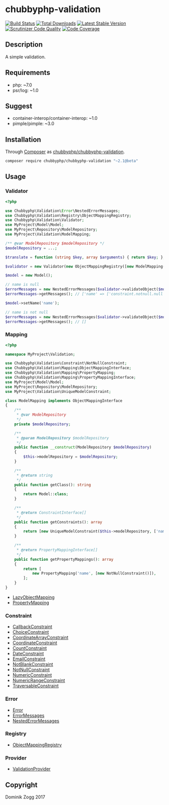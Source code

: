 # chubbyphp-validation

[![Build Status](https://api.travis-ci.org/chubbyphp/chubbyphp-validation.png?branch=master)](https://travis-ci.org/chubbyphp/chubbyphp-validation)
[![Total Downloads](https://poser.pugx.org/chubbyphp/chubbyphp-validation/downloads.png)](https://packagist.org/packages/chubbyphp/chubbyphp-validation)
[![Latest Stable Version](https://poser.pugx.org/chubbyphp/chubbyphp-validation/v/stable.png)](https://packagist.org/packages/chubbyphp/chubbyphp-validation)
[![Scrutinizer Code Quality](https://scrutinizer-ci.com/g/chubbyphp/chubbyphp-validation/badges/quality-score.png?b=master)](https://scrutinizer-ci.com/g/chubbyphp/chubbyphp-validation/?branch=master)
[![Code Coverage](https://scrutinizer-ci.com/g/chubbyphp/chubbyphp-validation/badges/coverage.png?b=master)](https://scrutinizer-ci.com/g/chubbyphp/chubbyphp-validation/?branch=master)

## Description

A simple validation.

## Requirements

 * php: ~7.0
 * psr/log: ~1.0

## Suggest

 * container-interop/container-interop: ~1.0
 * pimple/pimple: ~3.0

## Installation

Through [Composer](http://getcomposer.org) as [chubbyphp/chubbyphp-validation][1].

```sh
composer require chubbyphp/chubbyphp-validation "~2.1@beta"
```

## Usage

### Validator

```php
<?php

use Chubbyphp\Validation\Error\NestedErrorMessages;
use Chubbyphp\Validation\Registry\ObjectMappingRegistry;
use Chubbyphp\Validation\Validator;
use MyProject\Model\Model;
use MyProject\Repository\ModelRepository;
use MyProject\Validation\ModelMapping;

/** @var ModelRepository $modelRepository */
$modelRepository = ...;

$translate = function (string $key, array $arguments) { return $key; };

$validator = new Validator(new ObjectMappingRegistry([new ModelMapping($modelRepository)]));

$model = new Model();

// name is null
$errorMessages = new NestedErrorMessages($validator->validateObject($model), $translate);
$errorMessages->getMessages(); // ['name' => ['constraint.notnull.null']]

$model->setName('name');

// name is not null
$errorMessages = new NestedErrorMessages($validator->validateObject($model), $translate);
$errorMessages->getMessages(); // []
```

### Mapping

```php
<?php

namespace MyProject\Validation;

use Chubbyphp\Validation\Constraint\NotNullConstraint;
use Chubbyphp\Validation\Mapping\ObjectMappingInterface;
use Chubbyphp\Validation\Mapping\PropertyMapping;
use Chubbyphp\Validation\Mapping\PropertyMappingInterface;
use MyProject\Model\Model;
use MyProject\Repository\ModelRepository;
use MyProject\Validation\UniqueModelConstraint;

class ModelMapping implements ObjectMappingInterface
{
    /**
     * @var ModelRepository
     */
    private $modelRepository;

    /**
     * @param ModelRepository $modelRepository
     */
    public function __construct(ModelRepository $modelRepository)
    {
        $this->modelRepository = $modelRepository;
    }

    /**
     * @return string
     */
    public function getClass(): string
    {
        return Model::class;
    }

    /**
     * @return ConstraintInterface[]
     */
    public function getConstraints(): array
    {
        return [new UniqueModelConstraint($this->modelRepository, ['name'])];
    }

    /**
     * @return PropertyMappingInterface[]
     */
    public function getPropertyMappings(): array
    {
        return [
            new PropertyMapping('name', [new NotNullConstraint()]),
        ];
    }
}
```

 * [LazyObjectMapping][2]
 * [PropertyMapping][3]

### Constraint

* [CallbackConstraint][20]
* [ChoiceConstraint][21]
* [CoordinateArrayConstraint][22]
* [CoordinateConstraint][23]
* [CountConstraint][24]
* [DateConstraint][25]
* [EmailConstraint][26]
* [NotBlankConstraint][27]
* [NotNullConstraint][28]
* [NumericConstraint][29]
* [NumericRangeConstraint][30]
* [TraversableConstraint][31]

### Error

* [Error][4]
* [ErrorMessages][5]
* [NestedErrorMessages][6]

### Registry

* [ObjectMappingRegistry][7]

### Provider

* [ValidationProvider][8]

## Copyright

Dominik Zogg 2017


[1]: https://packagist.org/packages/chubbyphp/chubbyphp-validation

[2]: doc/Mapping/LazyObjectMapping.md
[3]: doc/Mapping/PropertyMapping.md
[4]: doc/Error/Error.md
[5]: doc/Error/ErrorMessages.md
[6]: doc/Error/NestedErrorMessages.md
[7]: doc/Registry/ObjectMappingRegistry.md
[8]: doc/Provider/ValidationProvider.md

[20]: doc/Constraint/CallbackConstraint.md
[21]: doc/Constraint/ChoiceConstraint.md
[22]: doc/Constraint/CoordinateArrayConstraint.md
[23]: doc/Constraint/CoordinateConstraint.md
[24]: doc/Constraint/CountConstraint.md
[25]: doc/Constraint/DateConstraint.md
[26]: doc/Constraint/EmailConstraint.md
[27]: doc/Constraint/NotBlankConstraint.md
[28]: doc/Constraint/NotNullConstraint.md
[29]: doc/Constraint/NumericConstraint.md
[30]: doc/Constraint/NumericRangeConstraint.md
[31]: doc/Constraint/TraversableConstraint.md
